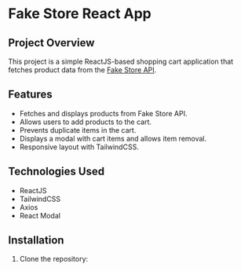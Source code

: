 # Fake Store React App

## Project Overview
This project is a simple ReactJS-based shopping cart application that fetches product data from the [Fake Store API](https://fakestoreapi.com/).

## Features
- Fetches and displays products from Fake Store API.
- Allows users to add products to the cart.
- Prevents duplicate items in the cart.
- Displays a modal with cart items and allows item removal.
- Responsive layout with TailwindCSS.

## Technologies Used
- ReactJS
- TailwindCSS
- Axios
- React Modal

## Installation
1. Clone the repository:
